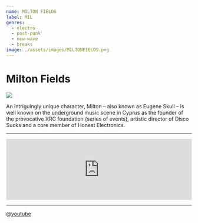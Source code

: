 ```yaml
---
name: MILTON FIELDS
label: MIL
genres:
  - electro
  - post-punk
  - new-wave
  - breaks
image: ./assets/images/MILTONFIELDS.png
---
```


# Milton Fields

![](./assets/images/MILTONFIELDS.png)

An intriguingly unique character, Milton – also known as Eugene Skull – is well known on the underground music scene in Cyprus as the founder of the provocative XRC foundation (series of events), artistic director of Disco Sucks and a core member of Honest Electronics.

---

<iframe width="100%" height="166" scrolling="no" frameborder="no" allow="autoplay" src="https://w.soundcloud.com/player/?url=https%3A//api.soundcloud.com/tracks/658432760&color=%231b1a65&auto_play=false&hide_related=true&show_comments=false&show_user=true&show_reposts=false&show_teaser=false"></iframe>

---

 @[youtube](https://www.youtube.com/embed/3WYfGuVwmJ8)
